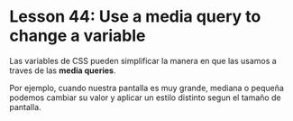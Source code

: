 # Lesson 44: Use a media query to change a variable

Las variables de CSS pueden simplificar la manera en que las usamos a traves de las __media queries__.

Por ejemplo, cuando nuestra pantalla es muy grande, mediana o pequeña podemos cambiar su valor y aplicar un estilo distinto segun el tamaño de pantalla.

